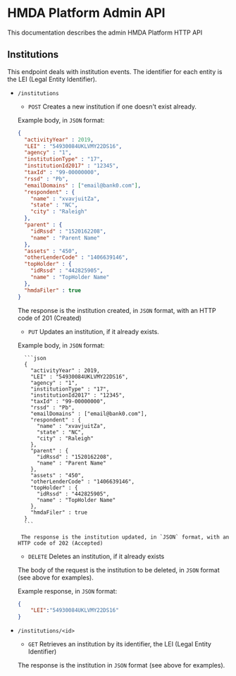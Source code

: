 # HMDA Platform Admin API

This documentation describes the admin HMDA Platform HTTP API

## Institutions

This endpoint deals with institution events. The identifier for each entity is the LEI (Legal Entity Identifier).

* `/institutions`

    * `POST` Creates a new institution if one doesn't exist already.

    Example body, in `JSON` format:

    ```json
    {
      "activityYear" : 2019,
      "LEI" : "54930084UKLVMY22DS16",
      "agency" : "1",
      "institutionType" : "17",
      "institutionId2017" : "12345",
      "taxId" : "99-00000000",
      "rssd" : "Pb",
      "emailDomains" : ["email@bank0.com"],
      "respondent" : {
        "name" : "xvavjuitZa",
        "state" : "NC",
        "city" : "Raleigh"
      },
      "parent" : {
        "idRssd" : "1520162208",
        "name" : "Parent Name"
      },
      "assets" : "450",
      "otherLenderCode" : "1406639146",
      "topHolder" : {
        "idRssd" : "442825905",
        "name" : "TopHolder Name"
      },
      "hmdaFiler" : true
    }
    ```

   The response is the institution created, in `JSON` format, with an HTTP code of 201 (Created)


    * `PUT` Updates an institution, if it already exists. 


     Example body, in `JSON` format:

        ```json
        {
          "activityYear" : 2019,
          "LEI" : "54930084UKLVMY22DS16",
          "agency" : "1",
          "institutionType" : "17",
          "institutionId2017" : "12345",
          "taxId" : "99-00000000",
          "rssd" : "Pb",
          "emailDomains" : ["email@bank0.com"],
          "respondent" : {
            "name" : "xvavjuitZa",
            "state" : "NC",
            "city" : "Raleigh"
          },
          "parent" : {
            "idRssd" : "1520162208",
            "name" : "Parent Name"
          },
          "assets" : "450",
          "otherLenderCode" : "1406639146",
          "topHolder" : {
            "idRssd" : "442825905",
            "name" : "TopHolder Name"
          },
          "hmdaFiler" : true
        }
        ```

       The response is the institution updated, in `JSON` format, with an HTTP code of 202 (Accepted)


    * `DELETE` Deletes an institution, if it already exists

    The body of the request is the institution to be deleted, in `JSON` format (see above for examples).

    Example response, in `JSON` format:

    ```json
    {
        "LEI":"54930084UKLVMY22DS16"
    }
    ```


* `/institutions/<id>`

    * `GET` Retrieves an institution by its identifier, the LEI (Legal Entity Identifier)

    The response is the institution in `JSON` format (see above for examples).